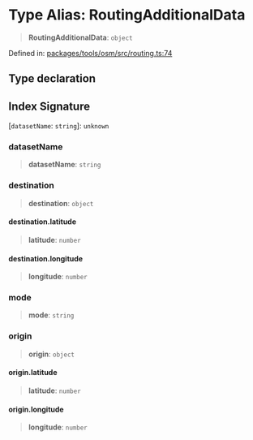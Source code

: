# Type Alias: RoutingAdditionalData

> **RoutingAdditionalData**: `object`

Defined in: [packages/tools/osm/src/routing.ts:74](https://github.com/GeoDaCenter/openassistant/blob/0f7bf760e453a1735df9463dc799b04ee2f630fd/packages/tools/osm/src/routing.ts#L74)

## Type declaration

## Index Signature

\[`datasetName`: `string`\]: `unknown`

### datasetName

> **datasetName**: `string`

### destination

> **destination**: `object`

#### destination.latitude

> **latitude**: `number`

#### destination.longitude

> **longitude**: `number`

### mode

> **mode**: `string`

### origin

> **origin**: `object`

#### origin.latitude

> **latitude**: `number`

#### origin.longitude

> **longitude**: `number`

